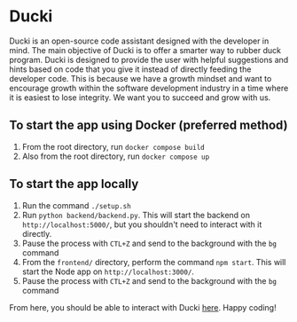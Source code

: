 # Ducki
Ducki is an open-source code assistant designed with the developer in mind. The main objective of Ducki is to offer a smarter way to rubber duck program. Ducki is designed to provide the user with helpful suggestions and hints based on code that you give it instead of directly feeding the developer code. This is because we have a growth mindset and want to encourage growth within the software development industry in a time where it is easiest to lose integrity. We want you to succeed and grow with us.

## To start the app using Docker (preferred method)
1. From the root directory, run `docker compose build`
2. Also from the root directory, run `docker compose up`

## To start the app locally
1. Run the command `./setup.sh`
2. Run `python backend/backend.py`. This will start the backend on `http://localhost:5000/`, but you shouldn't need to interact with it directly.
3. Pause the process with `CTL+Z` and send to the background with the `bg` command
4. From the `frontend/` directory, perform the command `npm start`. This will start the Node app on `http://localhost:3000/`.
5. Pause the process with `CTL+Z` and send to the background with the `bg` command

From here, you should be able to interact with Ducki [here](http://localhost:3000/). Happy coding!
